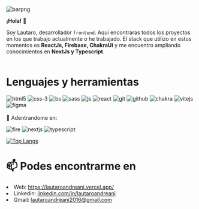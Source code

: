  ![barpng](https://user-images.githubusercontent.com/79154442/137824292-a74c224b-17db-48ec-8a80-de981a78e51d.png)






<strong>¡Hola!</strong> 👋

Soy Lautaro, desarrollador <code>frontend</code>. Aquí encontraras todos los proyectos en los que trabajo actualmente o he trabajado. El stack que utilizo en estos momentos es <strong>ReactJs, Firebase, ChakraUi</strong> y me encuentro ampliando conocimientos en <strong>NextJs y Typescript</strong>.
<br/> 
<br/> 


# Lenguajes y herramientas
![html5](https://user-images.githubusercontent.com/79154442/129495029-6151ef2d-cbc5-4486-a987-40cea4646a19.png) ![css-3](https://user-images.githubusercontent.com/79154442/129495020-c5875d87-f42b-4706-84ec-b608bd5dd218.png) ![bs](https://user-images.githubusercontent.com/79154442/129495172-26a76c85-408a-4d94-92e5-c2251e8ef0ca.png)  ![sass](https://user-images.githubusercontent.com/79154442/130335374-a6126eee-f103-4068-8376-a2bce6ce7c29.png) ![js](https://user-images.githubusercontent.com/79154442/129495190-46fafc59-880d-4377-8994-512b483ff667.png) ![react](https://user-images.githubusercontent.com/79154442/129495281-a98ae852-266b-4d89-8aa8-9f983875c0aa.png) ![git](https://user-images.githubusercontent.com/79154442/129495329-e3238e6f-02e3-41d1-8d08-14136880c389.png) ![github](https://user-images.githubusercontent.com/79154442/129495211-db5f6709-c135-4d2d-973f-e8326e5b3af0.png)  ![chakra](https://user-images.githubusercontent.com/79154442/149329648-4453ad9b-4e22-4d65-b498-da3b66c4d55c.png)
![vitejs](https://user-images.githubusercontent.com/79154442/149329651-0369d205-9179-4569-b9be-2109b66c9db0.png)
  ![figma](https://user-images.githubusercontent.com/79154442/149330334-c9b70fe9-d253-4903-82ef-4605d0673b35.png)
  <br/>
  <br/>
  🌱 Adentrandome en:
  <br/>
  
  ![fire](https://user-images.githubusercontent.com/79154442/140981093-c6d80223-d0e3-41b6-94bf-4bfb446c80ad.png)
 ![nextjs](https://user-images.githubusercontent.com/79154442/149329989-3792570f-90be-4d22-907b-6a8959c03cca.png)
![typescript](https://user-images.githubusercontent.com/79154442/149329899-645edab0-a9f3-44d6-bb3a-350de4028a59.png)



[![Top Langs](https://github-readme-stats.vercel.app/api/top-langs/?username=LautaAndreani&layout=compact&theme=dracula)](https://github.com/LautaAndreani)













# 📫 Podes encontrarme en

<li>Web: <a href="https://lautaroandreani.vercel.app/">https://lautaroandreani.vercel.app/</a></li>
<li>Linkedin: <a href="https://www.linkedin.com/in/lautaroandreani" target="_blank">linkedin.com/in/lautaroandreani</a></li>
<li>Gmail: <a href="mailto:lautaroandreani2016@gmail.com" target="_blank">lautaroandreani2016@gmail.com</a></li>
